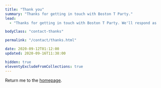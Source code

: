 ```yaml
---
title: "Thank you"
summary: "Thanks for getting in touch with Boston T Party."
lead:
  - "Thanks for getting in touch with Boston T Party. We'll respond as soon as we can."

bodyClass: "contact-thanks"

permalink: "/contact/thanks.html"

date: 2020-09-12T01:12:00
updated: 2020-09-16T11:38:00

hidden: true
eleventyExcludeFromCollections: true
---
```


Return me to the <a href="/">homepage</a>.
